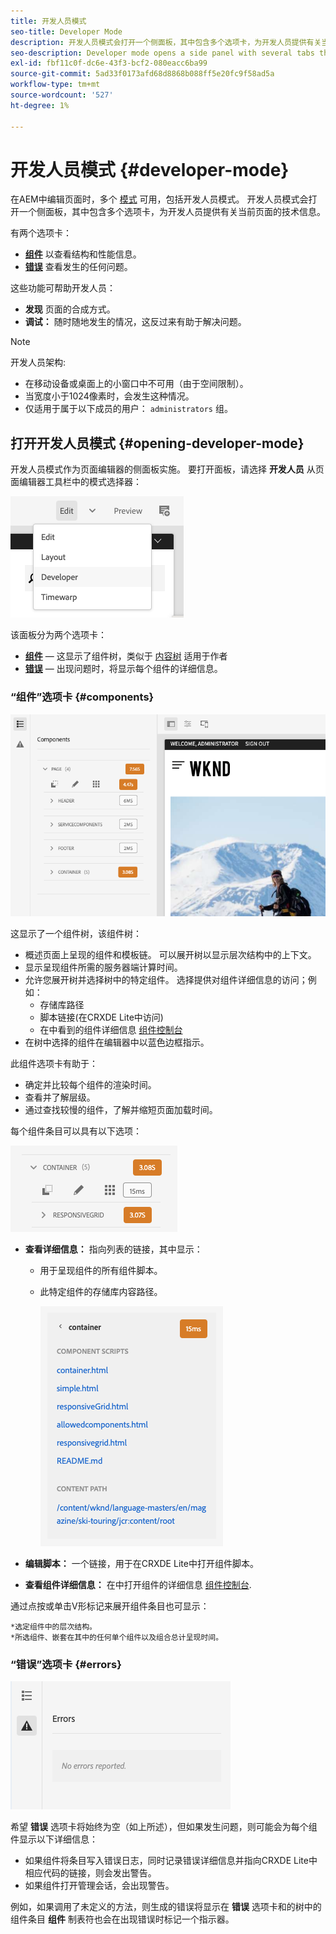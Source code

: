 ```yaml
---
title: 开发人员模式
seo-title: Developer Mode
description: 开发人员模式会打开一个侧面板，其中包含多个选项卡，为开发人员提供有关当前页面的信息
seo-description: Developer mode opens a side panel with several tabs that provide a developer with information about the current page
exl-id: fbf11c0f-dc6e-43f3-bcf2-080eacc6ba99
source-git-commit: 5ad33f0173afd68d8868b088ff5e20fc9f58ad5a
workflow-type: tm+mt
source-wordcount: '527'
ht-degree: 1%

---
```


# 开发人员模式 {#developer-mode}

在AEM中编辑页面时，多个 [模式](/help/sites-cloud/authoring/fundamentals/environment-tools.md#page-modes) 可用，包括开发人员模式。 开发人员模式会打开一个侧面板，其中包含多个选项卡，为开发人员提供有关当前页面的技术信息。

有两个选项卡：

* **[组件](#components)** 以查看结构和性能信息。
* **[错误](#errors)** 查看发生的任何问题。

这些功能可帮助开发人员：

* **发现** 页面的合成方式。
* **调试：** 随时随地发生的情况，这反过来有助于解决问题。

>[!NOTE]
>
>开发人员架构:
>
>* 在移动设备或桌面上的小窗口中不可用（由于空间限制）。
>  * 当宽度小于1024像素时，会发生这种情况。
>* 仅适用于属于以下成员的用户： `administrators` 组。

## 打开开发人员模式 {#opening-developer-mode}

开发人员模式作为页面编辑器的侧面板实施。 要打开面板，请选择 **开发人员** 从页面编辑器工具栏中的模式选择器：

![打开开发人员模式](assets/developer-mode.png)

该面板分为两个选项卡：

* **[组件](#components)**  — 这显示了组件树，类似于 [内容树](/help/sites-cloud/authoring/fundamentals/environment-tools.md#content-tree) 适用于作者
* **[错误](#errors)**  — 出现问题时，将显示每个组件的详细信息。

### “组件”选项卡 {#components}

![“组件”选项卡](assets/developer-mode-components-tab.png)

这显示了一个组件树，该组件树：

* 概述页面上呈现的组件和模板链。 可以展开树以显示层次结构中的上下文。
* 显示呈现组件所需的服务器端计算时间。
* 允许您展开树并选择树中的特定组件。 选择提供对组件详细信息的访问；例如：
   * 存储库路径
   * 脚本链接(在CRXDE Lite中访问)
   * 在中看到的组件详细信息 [组件控制台](/help/sites-cloud/authoring/features/components-console.md)
* 在树中选择的组件在编辑器中以蓝色边框指示。

此组件选项卡有助于：

* 确定并比较每个组件的渲染时间。
* 查看并了解层级。
* 通过查找较慢的组件，了解并缩短页面加载时间。

每个组件条目可以具有以下选项：

![开发人员模式组件示例](assets/developer-mode-component-example.png)

* **查看详细信息：** 指向列表的链接，其中显示：
   * 用于呈现组件的所有组件脚本。
   * 此特定组件的存储库内容路径。

     ![查看详细信息](assets/developer-mode-view-details.png)

* **编辑脚本：** 一个链接，用于在CRXDE Lite中打开组件脚本。

* **查看组件详细信息：** 在中打开组件的详细信息 [组件控制台](/help/sites-cloud/authoring/features/components-console.md).

通过点按或单击V形标记来展开组件条目也可显示：

    *选定组件中的层次结构。
    *所选组件、嵌套在其中的任何单个组件以及组合总计呈现时间。

### “错误”选项卡 {#errors}

![错误选项卡](assets/developer-mode-errors-tab.png)

希望 **错误** 选项卡将始终为空（如上所述），但如果发生问题，则可能会为每个组件显示以下详细信息：

* 如果组件将条目写入错误日志，同时记录错误详细信息并指向CRXDE Lite中相应代码的链接，则会发出警告。
* 如果组件打开管理会话，会出现警告。

例如，如果调用了未定义的方法，则生成的错误将显示在 **错误** 选项卡和的树中的组件条目 **组件** 制表符也会在出现错误时标记一个指示器。
